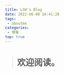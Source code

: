 ```yaml
---
title: LSW's Blog
date: 2022-06-08 16:41:20
tags: 
 - aboutme
categories: 
 - 博客
top: true
---
```


> # 欢迎阅读。
